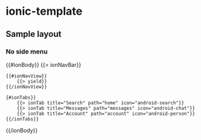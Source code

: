 # ionic-template

## Sample layout

### No side menu

{{#ionBody}}
    {{> ionNavBar}}
    
    {{#ionNavView}}
        {{> yield}}
    {{/ionNavView}}
    
    {#ionTabs}}
        {{> ionTab title="Search" path="home" icon="android-search"}}
        {{> ionTab title="Messages" path="messages" icon="android-chat"}}
        {{> ionTab title="Account" path="account" icon="android-person"}}
    {{/ionTabs}}
{{/ionBody}}